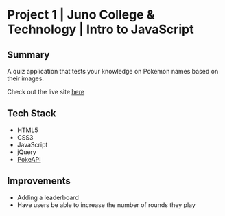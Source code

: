 # Project 1 | Juno College & Technology | Intro to JavaScript 

## Summary

A quiz application that tests your knowledge on Pokemon names based on their images.

Check out the live site <a href="https://shanningtatum.github.io/pokemon-quiz/">here</a>

## Tech Stack

- HTML5
- CSS3
- JavaScript
- jQuery
- <a href="https://pokeapi.co/">PokeAPI</a>

## Improvements

- Adding a leaderboard
- Have users be able to increase the number of rounds they play

